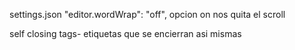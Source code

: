 settings.json
"editor.wordWrap": "off", opcion on nos quita el scroll

self closing tags- etiquetas que se encierran asi mismas
<ETIQUETA/>
